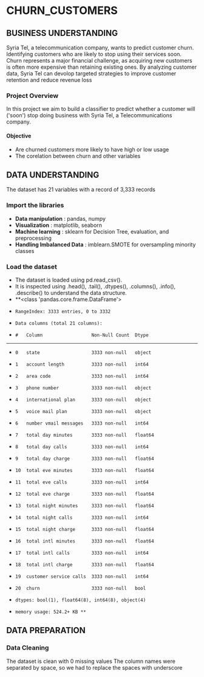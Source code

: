 # **CHURN_CUSTOMERS**
## BUSINESS UNDERSTANDING
Syria Tel, a telecommunication company, wants to predict customer churn. Identifying customers who are likely to stop using their services soon. Churn represents a major financial challenge, as acquiring new customers is often more expensive than retaining existing ones. By analyzing customer data, Syria Tel can devolop targeted strategies to improve customer retention and reduce revenue loss
### Project Overview
In this project we aim to build a classifier to predict whether a customer will ('soon') stop doing business with Syria Tel, a Telecommunications company. 
#### Objective
- Are churned customers more likely to have high or low usage
- The corelation between churn and other variables
 ## DATA UNDERSTANDING
 The dataset has 21 variables with a record of 3,333 records
 ### Import the libraries
- **Data manipulation** : pandas, numpy
- **Visualization** : matplotlib, seaborn
- **Machine learning** : sklearn for Decision Tree, evaluation, and preprocessing
- **Handling Imbalanced Data** : imblearn.SMOTE for oversampling minority classes

### Load the dataset
- The dataset is loaded using pd.read_csv().
- It is inspected using .head(), .tail(), .dtypes(), .columns(), .info(), .describe() to understand the data structure.
-    **<class 'pandas.core.frame.DataFrame'>
-     RangeIndex: 3333 entries, 0 to 3332
-     Data columns (total 21 columns):
-     #   Column                  Non-Null Count  Dtype  
-     ---  ------                  --------------  -----  
-     0   state                   3333 non-null   object 
-     1   account length          3333 non-null   int64  
-     2   area code               3333 non-null   int64  
-     3   phone number            3333 non-null   object 
-     4   international plan      3333 non-null   object 
-     5   voice mail plan         3333 non-null   object 
-     6   number vmail messages   3333 non-null   int64  
-     7   total day minutes       3333 non-null   float64
-     8   total day calls         3333 non-null   int64  
-     9   total day charge        3333 non-null   float64
-     10  total eve minutes       3333 non-null   float64
-     11  total eve calls         3333 non-null   int64  
-     12  total eve charge        3333 non-null   float64
-     13  total night minutes     3333 non-null   float64
-     14  total night calls       3333 non-null   int64  
-     15  total night charge      3333 non-null   float64
-     16  total intl minutes      3333 non-null   float64
-     17  total intl calls        3333 non-null   int64  
-     18  total intl charge       3333 non-null   float64
-     19  customer service calls  3333 non-null   int64  
-     20  churn                   3333 non-null   bool   
-     dtypes: bool(1), float64(8), int64(8), object(4)
-     memory usage: 524.2+ KB **
## DATA PREPARATION
### Data Cleaning
The dataset is clean with 0 missing values
The column names were separated by space, so we had to replace the spaces with underscore
